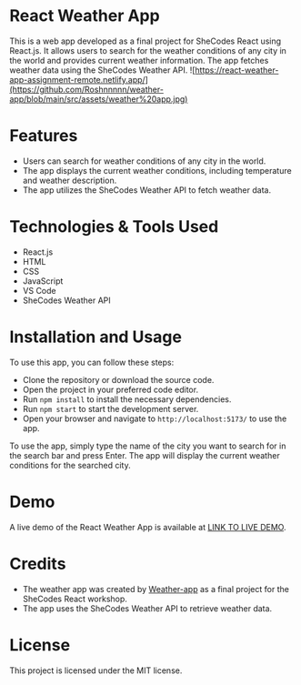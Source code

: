 # React Weather App

This is a web app developed as a final project for SheCodes React using React.js. It allows users to search for the weather conditions of any city in the world and provides current weather information. The app fetches weather data using the SheCodes Weather API.
![https://react-weather-app-assignment-remote.netlify.app/](https://github.com/Roshnnnnn/weather-app/blob/main/src/assets/weather%20app.jpg)

# Features

- Users can search for weather conditions of any city in the world.
- The app displays the current weather conditions, including temperature and weather description.
- The app utilizes the SheCodes Weather API to fetch weather data.

# Technologies & Tools Used

- React.js
- HTML
- CSS
- JavaScript
- VS Code
- SheCodes Weather API

# Installation and Usage

To use this app, you can follow these steps:

- Clone the repository or download the source code.
- Open the project in your preferred code editor.
- Run `npm install` to install the necessary dependencies.
- Run `npm start` to start the development server.
- Open your browser and navigate to `http://localhost:5173/` to use the app.

To use the app, simply type the name of the city you want to search for in the search bar and press Enter. The app will display the current weather conditions for the searched city.

# Demo

A live demo of the React Weather App is available at [LINK TO LIVE DEMO](https://react-weather-app-shemmee.netlify.app).

# Credits

- The weather app was created by [Weather-app](https://github.com/Roshnnnnn/weather-app) as a final project for the SheCodes React workshop.
- The app uses the SheCodes Weather API to retrieve weather data.

# License

This project is licensed under the MIT license.
